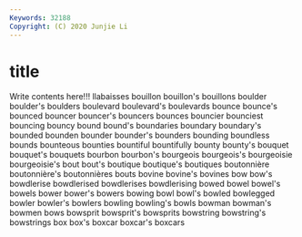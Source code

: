 ```yaml
---
Keywords: 32188
Copyright: (C) 2020 Junjie Li
---
```


# title

Write contents here!!!
llabaisses 
bouillon 
bouillon's 
bouillons 
boulder 
boulder's
boulders 
boulevard 
boulevard's 
boulevards 
bounce 
bounce's 
bounced 
bouncer 
bouncer's 
bouncers
bounces 
bouncier 
bounciest 
bouncing 
bouncy 
bound 
bound's 
boundaries 
boundary 
boundary's
bounded 
bounden 
bounder 
bounder's 
bounders 
bounding 
boundless 
bounds 
bounteous 
bounties
bountiful 
bountifully 
bounty 
bounty's 
bouquet 
bouquet's 
bouquets 
bourbon 
bourbon's 
bourgeois
bourgeois's 
bourgeoisie 
bourgeoisie's 
bout 
bout's 
boutique 
boutique's 
boutiques 
boutonnière 
boutonnière's
boutonnières 
bouts 
bovine 
bovine's 
bovines 
bow 
bow's 
bowdlerise 
bowdlerised 
bowdlerises
bowdlerising 
bowed 
bowel 
bowel's 
bowels 
bower 
bower's 
bowers 
bowing 
bowl
bowl's 
bowled 
bowlegged 
bowler 
bowler's 
bowlers 
bowling 
bowling's 
bowls 
bowman
bowman's 
bowmen 
bows 
bowsprit 
bowsprit's 
bowsprits 
bowstring 
bowstring's 
bowstrings 
box
box's 
boxcar 
boxcar's 
boxcars 
